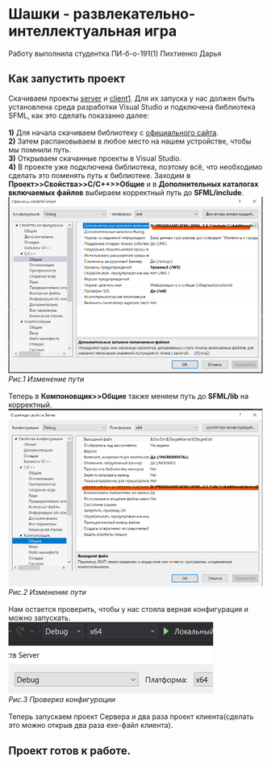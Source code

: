 # Шашки - развлекательно-интеллектуальная игра

Работу выполнила студентка ПИ-б-о-191(1) Пихтиенко Дарья

## Как запустить проект

Скачиваем проекты [server](https://github.com/DaraPiht/Checkers/tree/master/Server) и [client1](https://github.com/DaraPiht/Checkers/tree/master/client1). Для их запуска у нас должен быть установлена среда разработки Visual Studio и подключена библиотека SFML, как это сделать показанно далее:</br></br>
**1)** Для начала скачиваем библиотеку с [официального сайта](https://www.sfml-dev.org/download/sfml/2.5.1/).</br>
**2)** Затем распаковываем в любое место на нашем устройстве, чтобы мы помнили путь.</br>
**3)** Открываем скачанные проекты в Visual Studio.</br>
**4)** В проекте уже подключена библиотека, поэтому всё, что необходимо сделать это поменять путь к библиотеке. Заходим в **Проект>>Свойства>>С/С++>>Общие** и в **Дополнительных каталогах включаемых файлов** выбираем корректный путь до **SFML/include**.</br>
![Рисунок 1 Изменение пути](https://github.com/DaraPiht/Checkers/blob/master/1.png)</br>
*Рис.1 Изменение пути*<br/><br/>
Теперь в **Компоновщик>>Общие** также меняем путь до **SFML/lib** на корректный.
![Рисунок 2 Изменение пути](https://github.com/DaraPiht/Checkers/blob/master/2.png)</br>
*Рис.2 Изменение пути*<br/><br/>
Нам остается проверить, чтобы у нас стояла верная конфигурация и можно запускать.
![Рисунок 3 Проверка конфигурации](https://github.com/DaraPiht/Checkers/blob/master/3.jpg)</br>
*Рис.3 Проверка конфигурации*<br/><br/>
Теперь запускаем проект Сервера и два раза проект клиента(сделать это можно открыв два раза exe-файл клиента).
## Проект готов к работе.  
    
